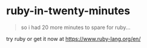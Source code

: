 # ruby-in-twenty-minutes

> so i had 20 more minutes to spare for ruby...

try ruby or get it now at https://www.ruby-lang.org/en/

